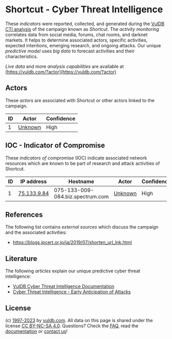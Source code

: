 # Shortcut - Cyber Threat Intelligence

These _indicators_ were reported, collected, and generated during the [VulDB CTI analysis](https://vuldb.com/?kb.cti) of the campaign known as _Shortcut_. The _activity monitoring_ correlates data from social media, forums, chat rooms, and darknet markets. It helps to determine associated actors, specific activities, expected intentions, emerging research, and ongoing attacks. Our unique _predictive model_ uses _big data_ to forecast activities and their characteristics.

_Live data_ and more _analysis capabilities_ are available at [https://vuldb.com/?actor](https://vuldb.com/?actor)

## Actors

These _actors_ are associated with Shortcut or other actors linked to the campaign.

ID | Actor | Confidence
-- | ----- | ----------
1 | [Unknown](https://vuldb.com/?actor.unknown) | High

## IOC - Indicator of Compromise

These _indicators of compromise_ (IOC) indicate associated network resources which are known to be part of research and attack activities of Shortcut.

ID | IP address | Hostname | Actor | Confidence
-- | ---------- | -------- | ----- | ----------
1 | [75.133.9.84](https://vuldb.com/?ip.75.133.9.84) | 075-133-009-084.biz.spectrum.com | [Unknown](https://vuldb.com/?actor.unknown) | High

## References

The following list contains _external sources_ which discuss the campaign and the associated activities:

* https://blogs.jpcert.or.jp/ja/2019/07/shorten_url_lnk.html

## Literature

The following _articles_ explain our unique predictive cyber threat intelligence:

* [VulDB Cyber Threat Intelligence Documentation](https://vuldb.com/?kb.cti)
* [Cyber Threat Intelligence - Early Anticipation of Attacks](https://www.scip.ch/en/?labs.20201022)

## License

(c) [1997-2023](https://vuldb.com/?kb.changelog) by [vuldb.com](https://vuldb.com/?kb.about). All data on this page is shared under the license [CC BY-NC-SA 4.0](https://creativecommons.org/licenses/by-nc-sa/4.0/). Questions? Check the [FAQ](https://vuldb.com/?kb.faq), read the [documentation](https://vuldb.com/?kb) or [contact us](https://vuldb.com/?contact)!
